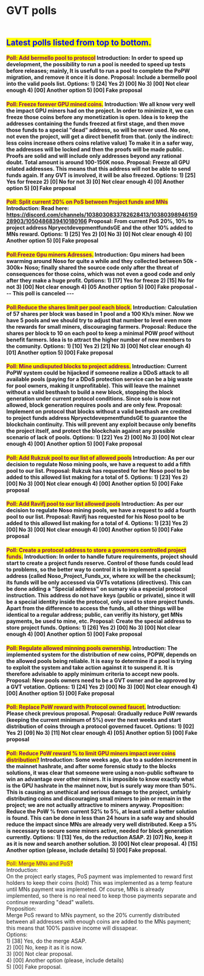 # GVT polls

\
<mark style="color:blue;">Latest polls listed from top to bottom.</mark>
------------------------------------------------------------------------

#### <mark style="color:purple;">Poll: Add bermello pool to protocol</mark> Introduction: In order to speed up development, the possibility to run a pool is needed to speed up tests before releases; mainly, It is usefull to run a pool to complete the PoPW migration, and remove it once it is done. Proposal: Include a bermello pool into the valid pools list. Options:  1) \[24] Yes 2) \[00] No 3) \[00] Not clear enough 4) \[00] Another option 5) \[00] Fake proposal 

#### <mark style="color:purple;">Poll: Freeze forever GPU mined coins.</mark> Introduction: We all know very well the impact GPU miners had on the project. In order to minimize it, we can freeze those coins before any monetization is open. Idea is to keep the addresses containing the funds freezed at first stage, and then move those funds to a special "dead" address, so will be never used. No one, not even the project, will get a direct benefit from that. (only the indirect: less coins increase others coins relative value) To make it in a safer way, the addresses will be locked and then the proofs will be made public. Proofs are solid and will include only addresses beyond any rational doubt. Total amount is around 100-150K noso. Proposal: Freeze all GPU related addresses. This means that this address will not be able to send funds again. If any GVT is involved, it will be also freezed. Options: 1) \[25] Yes for freeze 2) \[0] No for not 3) \[0] Not clear enough 4) \[0] Another option 5) \[0] Fake proposal 

#### <mark style="color:purple;">Poll: Split current 20% on PoS between Project funds and MNs</mark> Introduction: Read here: https://discord.com/channels/1038030833782628413/1038039894615928903/1050486839410180166 Proposal: From current PoS 20%, 10% to project address NpryectdevepmentfundsGE and the other 10% added to MNs reward. Options: 1) \[25] Yes 2) \[0] No 3) \[0] Not clear enough 4) \[0] Another option 5) \[0] Fake proposal 

#### <mark style="color:purple;">Poll:Freeze Gpu miners Adresses.</mark> Introduction: Gpu miners had been swarming around Noso for quite a while and they collected between 50k - 300k+ Noso; finally shared the source code only after the threat of consequences for those coins, which was not even a good code and only after they make a huge profit. Options: 1) \[17] Yes for freeze 2) \[15] No for not 3) \[00] Not clear enough 4) \[05 Another option 5) \[00] Fake proposal --- This poll is canceled ---

#### <mark style="color:purple;">Poll:Reduce the shares limit per pool each block.</mark> Introduction: Calculation of 57 shares per block was based in 1 pool and a 100 Kh/s miner. Now we have 5 pools and we should try to adjust that number to level even more the rewards for small miners, discouraging farmers. Proposal: Reduce the shares per block to 10 on each pool to keep a minimal POW proof without benefit farmers. Idea is to attract the higher number of new members to the comunity. Options: 1) \[10] Yes 2) \[21] No 3) \[00] Not clear enough 4) \[01] Another option 5) \[00] Fake proposal 

#### <mark style="color:purple;">Poll: Mine undisputed blocks to project address.</mark> Introduction: Current PoPW system could be hijacked if someone realize a DDoS attack to all available pools (paying for a DDoS protection service can be a big waste for pool owners, making it unprofitable). This will leave the mainnet without a valid besthash to build a new block, stopping the block generation under current protocol conditions. Since solo is now not allowed, block generation requires pools and are only few. Proposal: Implement on protocol that blocks without a valid besthash are credited to project funds address NpryectdevepmentfundsGE to guarantee the blockchain continuity. This will prevent any exploit because only benefits the project itself, and protect the blockchain against any possible scenario of lack of pools. Options: 1) \[22] Yes 2) \[00] No 3) \[00] Not clear enough 4) \[00] Another option 5) \[00] Fake proposal 

#### <mark style="color:purple;">Poll: Add Rukzuk pool to our list of allowed pools</mark> Introduction: As per our decision to regulate Noso mining pools, we have a request to add a fifth pool to our list. Proposal: Rukzuk has requested for her Noso pool to be added to this allowed list making for a total of 5. Options: 1) \[23] Yes 2) \[00] No 3) \[00] Not clear enough 4) \[00] Another option 5) \[00] Fake proposal 

#### <mark style="color:purple;">Poll: Add Ravifj pool to our list allowed pools</mark> Introduction: As per our decision to regulate Noso mining pools, we have a request to add a fourth pool to our list. Proposal: Ravifj has requested for his Noso pool to be added to this allowed list making for a total of 4. Options: 1) \[23] Yes 2) \[00] No 3) \[00] Not clear enough 4) \[00] Another option 5) \[00] Fake proposal 

#### <mark style="color:purple;">Poll: Create a protocol address to store a governors controlled project funds.</mark> Introduction: In order to handle future requirements, project should start to create a project funds reserve. Control of those funds could lead to problems, so the better way to control it is to implement a special address (called Noso\_Project\_Funds\_xx, where xx will be the checksum); its funds will be only accessed via GVTs votations (directives). This can be done adding a "Special address" on sumary via a especial protocol instruction. This address do not have keys (public or private), since it will be a special identity inside the protocol, only used to store project funds. Apart from the difference to access the funds, all other things will be identical to a regular address; public, can verifiy its history, get MNs payments, be used to mine, etc. Proposal: Create the special address to store project funds. Options: 1) \[26] Yes 2) \[00] No 3) \[00] Not clear enough 4) \[00] Another option 5) \[00] Fake proposal 

#### <mark style="color:purple;">Poll: Regulate allowed minning pools ownership.</mark> Introduction: The implemented system for the distribution of new coins, POPW, depends on the allowed pools being reliable. It is easy to determine if a pool is trying to exploit the system and take action against it to suspend it. It is therefore advisable to apply minimum criteria to accept new pools. Proposal: New pools owners need to be a GVT owner and be approved by a GVT votation. Options: 1) \[24] Yes 2) \[00] No 3) \[00] Not clear enough 4) \[00] Another option 5) \[00] Fake proposal 

#### <mark style="color:purple;">Poll: Replace PoW reward with Protocol owned faucet.</mark> Introduction: Please check previous proposal. Proposal: Gradually reduce PoW rewards (keeping the current minimum of 5%) over the next weeks and start distribution of coins through a protocol governed faucet. Options: 1) \[02] Yes 2) \[09] No 3) \[11] Not clear enough 4) \[05] Another option 5) \[00] Fake proposal 

#### <mark style="color:purple;">Poll: Reduce PoW reward % to limit GPU miners impact over coins distribution?</mark> Introduction: Some weeks ago, due to a sudden increment in the mainnet hashrate, and after some forensic study to the blocks solutions, it was clear that someone were using a non-public software to win an advantage over other miners. It is imposible to know exactly what is the GPU hashrate in the mainnet now, but is surely way more than 50%. This is causing an unethical and serious damage to the project, unfairly distributing coins and discouraging small miners to join or remain in the project; we are not actually attractive to miners anyway. Proposition: Reduce the PoW % from current 52% to 5%, at least until a better solution is found. This can be done in less than 24 hours in a safe way and should reduce the impact since MNs are already very well distributed. Keep a 5% is necessary to secure some miners active, needed for block generation currently. Options: 1) \[13] Yes, do the reduction ASAP. 2) \[07] No, keep it as it is now and search another solution. 3) \[00] Not clear proposal. 4) \[15] Another option (please, include details) 5) \[00] Fake proposal. 

<mark style="color:purple;">Poll: Merge MNs and PoS?</mark>\
Introduction:\
On the project early stages, PoS payment was implemented to reward first holders to keep their coins (hold) This was implemented as a temp feature until MNs payment was implemeted. Of course, MNs is already implemented, so there is no real need to keep those payments separate and continue rewarding "dead" wallets.\
Proposition:\
Merge PoS reward to MNs payment, so the 20% currently distributed between all addresses with enough coins are added to the MNs payment; this means that 100% passive income will dissapear.\
Options:\
1\) \[38] Yes, do the merge ASAP.\
2\) \[00] No, keep it as it is now.\
3\) \[00] Not clear proposal.\
4\) \[00] Another option (please, include details)\
5\) \[00] Fake proposal.
